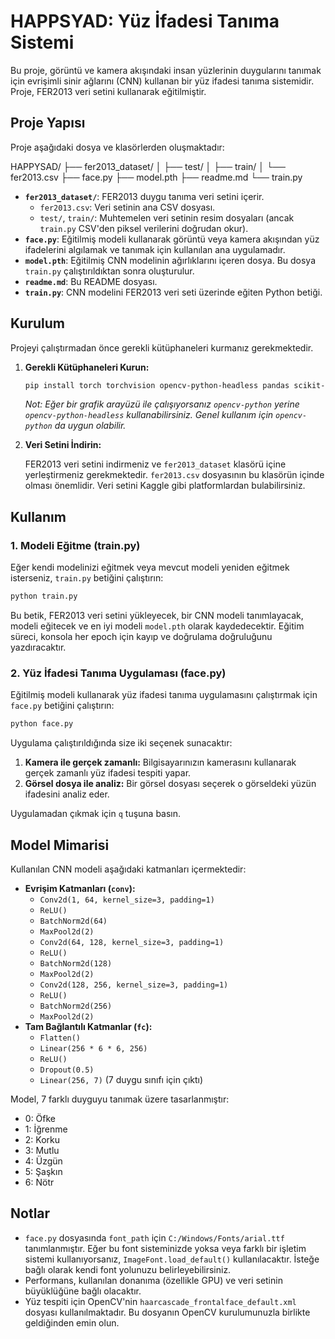 # HAPPSYAD: Yüz İfadesi Tanıma Sistemi

Bu proje, görüntü ve kamera akışındaki insan yüzlerinin duygularını tanımak için evrişimli sinir ağlarını (CNN) kullanan bir yüz ifadesi tanıma sistemidir. Proje, FER2013 veri setini kullanarak eğitilmiştir.

## Proje Yapısı
Proje aşağıdaki dosya ve klasörlerden oluşmaktadır:

HAPPYSAD/
├── fer2013_dataset/
│   ├── test/
│   ├── train/
│   └── fer2013.csv
├── face.py
├── model.pth
├── readme.md
└── train.py

  - **`fer2013_dataset/`**: FER2013 duygu tanıma veri setini içerir.
      - `fer2013.csv`: Veri setinin ana CSV dosyası.
      - `test/`, `train/`: Muhtemelen veri setinin resim dosyaları (ancak `train.py` CSV'den piksel verilerini doğrudan okur).
  - **`face.py`**: Eğitilmiş modeli kullanarak görüntü veya kamera akışından yüz ifadelerini algılamak ve tanımak için kullanılan ana uygulamadır.
  - **`model.pth`**: Eğitilmiş CNN modelinin ağırlıklarını içeren dosya. Bu dosya `train.py` çalıştırıldıktan sonra oluşturulur.
  - **`readme.md`**: Bu README dosyası.
  - **`train.py`**: CNN modelini FER2013 veri seti üzerinde eğiten Python betiği.

## Kurulum

Projeyi çalıştırmadan önce gerekli kütüphaneleri kurmanız gerekmektedir.

1.  **Gerekli Kütüphaneleri Kurun:**

    ```bash
    pip install torch torchvision opencv-python-headless pandas scikit-learn pillow matplotlib
    ```

    *Not: Eğer bir grafik arayüzü ile çalışıyorsanız `opencv-python` yerine `opencv-python-headless` kullanabilirsiniz. Genel kullanım için `opencv-python` da uygun olabilir.*

2.  **Veri Setini İndirin:**

    FER2013 veri setini indirmeniz ve `fer2013_dataset` klasörü içine yerleştirmeniz gerekmektedir. `fer2013.csv` dosyasının bu klasörün içinde olması önemlidir. Veri setini Kaggle gibi platformlardan bulabilirsiniz.

## Kullanım

### 1\. Modeli Eğitme (train.py)

Eğer kendi modelinizi eğitmek veya mevcut modeli yeniden eğitmek isterseniz, `train.py` betiğini çalıştırın:

```bash
python train.py
```

Bu betik, FER2013 veri setini yükleyecek, bir CNN modeli tanımlayacak, modeli eğitecek ve en iyi modeli `model.pth` olarak kaydedecektir. Eğitim süreci, konsola her epoch için kayıp ve doğrulama doğruluğunu yazdıracaktır.

### 2\. Yüz İfadesi Tanıma Uygulaması (face.py)

Eğitilmiş modeli kullanarak yüz ifadesi tanıma uygulamasını çalıştırmak için `face.py` betiğini çalıştırın:

```bash
python face.py
```

Uygulama çalıştırıldığında size iki seçenek sunacaktır:

1.  **Kamera ile gerçek zamanlı:** Bilgisayarınızın kamerasını kullanarak gerçek zamanlı yüz ifadesi tespiti yapar.
2.  **Görsel dosya ile analiz:** Bir görsel dosyası seçerek o görseldeki yüzün ifadesini analiz eder.

Uygulamadan çıkmak için `q` tuşuna basın.

## Model Mimarisi

Kullanılan CNN modeli aşağıdaki katmanları içermektedir:

  - **Evrişim Katmanları (`conv`):**
      - `Conv2d(1, 64, kernel_size=3, padding=1)`
      - `ReLU()`
      - `BatchNorm2d(64)`
      - `MaxPool2d(2)`
      - `Conv2d(64, 128, kernel_size=3, padding=1)`
      - `ReLU()`
      - `BatchNorm2d(128)`
      - `MaxPool2d(2)`
      - `Conv2d(128, 256, kernel_size=3, padding=1)`
      - `ReLU()`
      - `BatchNorm2d(256)`
      - `MaxPool2d(2)`
  - **Tam Bağlantılı Katmanlar (`fc`):**
      - `Flatten()`
      - `Linear(256 * 6 * 6, 256)`
      - `ReLU()`
      - `Dropout(0.5)`
      - `Linear(256, 7)` (7 duygu sınıfı için çıktı)

Model, 7 farklı duyguyu tanımak üzere tasarlanmıştır:

  - 0: Öfke
  - 1: İğrenme
  - 2: Korku
  - 3: Mutlu
  - 4: Üzgün
  - 5: Şaşkın
  - 6: Nötr

## Notlar

  - `face.py` dosyasında `font_path` için `C:/Windows/Fonts/arial.ttf` tanımlanmıştır. Eğer bu font sisteminizde yoksa veya farklı bir işletim sistemi kullanıyorsanız, `ImageFont.load_default()` kullanılacaktır. İsteğe bağlı olarak kendi font yolunuzu belirleyebilirsiniz.
  - Performans, kullanılan donanıma (özellikle GPU) ve veri setinin büyüklüğüne bağlı olacaktır.
  - Yüz tespiti için OpenCV'nin `haarcascade_frontalface_default.xml` dosyası kullanılmaktadır. Bu dosyanın OpenCV kurulumunuzla birlikte geldiğinden emin olun.